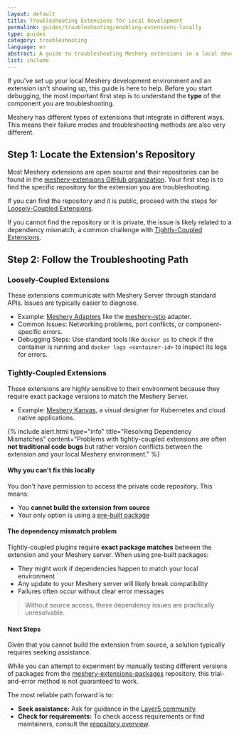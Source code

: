 ```yaml
---
layout: default
title: Troubleshooting Extensions for Local Development
permalink: guides/troubleshooting/enabling-extensions-locally
type: guides
category: troubleshooting
language: en
abstract: A guide to troubleshooting Meshery extensions in a local development environment.
list: include
---
```


If you've set up your local Meshery development environment and an extension isn't showing up, this guide is here to help. Before you start debugging, the most important first step is to understand the **type** of the component you are troubleshooting.

Meshery has different types of extensions that integrate in different ways. This means their failure modes and troubleshooting methods are also very different.

## Step 1: Locate the Extension's Repository

Most Meshery extensions are open source and their repositories can be found in the [meshery-extensions GitHub organization](https://github.com/orgs/meshery-extensions/repositories?type=all). Your first step is to find the specific repository for the extension you are troubleshooting.

If you can find the repository and it is public, proceed with the steps for [Loosely-Coupled Extensions](#loosely-coupled-extensions).

If you cannot find the repository or it is private, the issue is likely related to a dependency mismatch, a common challenge with [Tightly-Coupled Extensions](#tightly-coupled-extensions).

## Step 2: Follow the Troubleshooting Path

### Loosely-Coupled Extensions

These extensions communicate with Meshery Server through standard APIs. Issues are typically easier to diagnose.
- Example: [Meshery Adapters](/concepts/architecture/adapters) like the [meshery-istio](https://github.com/meshery-extensions/meshery-istio) adapter.
- Common Issues: Networking problems, port conflicts, or component-specific errors.
- Debugging Steps: Use standard tools like `docker ps` to check if the container is running and `docker logs <container-id>` to inspect its logs for errors.

### Tightly-Coupled Extensions

These extensions are highly sensitive to their environment because they require exact package versions to match the Meshery Server.
- Example: [Meshery Kanvas](https://kanvas.new/), a visual designer for Kubernetes and cloud native applications.

{% include alert.html type="info" title="Resolving Dependency Mismatches" content="Problems with tightly-coupled extensions are often **not traditional code bugs** but rather version conflicts between the extension and your local Meshery environment." %}

#### Why you can't fix this locally

You don't have permission to access the private code repository. This means:
- You **cannot build the extension from source**
- Your only option is using a [pre-built package](https://github.com/layer5labs/meshery-extensions-packages)

#### The dependency mismatch problem

Tightly-coupled plugins require **exact package matches** between the extension and your Meshery server. When using pre-built packages:
- They might work if dependencies happen to match your local environment
- Any update to your Meshery server will likely break compatibility
- Failures often occur without clear error messages

> Without source access, these dependency issues are practically unresolvable.

#### Next Steps

Given that you cannot build the extension from source, a solution typically requires seeking assistance.

While you can attempt to experiment by manually testing different versions of packages from the [meshery-extensions-packages](https://github.com/layer5labs/meshery-extensions-packages) repository, this trial-and-error method is not guaranteed to work.

The most reliable path forward is to:
- **Seek assistance:** Ask for guidance in the [Layer5 community](/project/community).
- **Check for requirements:** To check access requirements or find maintainers, consult the [repository overview](https://layer5.io/community/handbook/repository-overview).